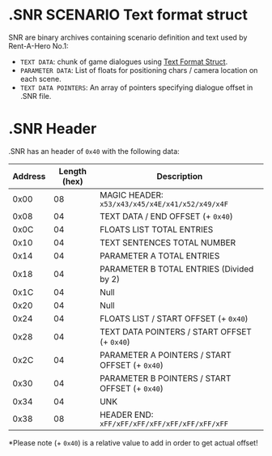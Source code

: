 #  .SNR SCENARIO Text format struct

SNR are binary archives containing scenario definition and text used by Rent-A-Hero No.1:

- `TEXT DATA`: chunk of game dialogues using [Text Format Struct](TEXT_Format.md).
- `PARAMETER DATA`: List of floats for positioning chars / camera location on each scene.
- `TEXT DATA POINTERS`: An array of pointers specifying dialogue offset in .SNR file. 

# .SNR Header

.SNR has an header of `0x40` with the following data:

|Address|Length (hex)|Description|
|-------|------------|-----------|
|0x00|	08|	MAGIC HEADER: `x53/x43/x45/x4E/x41/x52/x49/x4F`|         
|0x08|	04|	TEXT DATA / END OFFSET (+ `0x40`)|
|0x0C|	04|	FLOATS LIST TOTAL ENTRIES| 
|0x10|	04|	TEXT SENTENCES TOTAL NUMBER|
|0x14|	04|	PARAMETER A TOTAL ENTRIES|
|0x18|	04|	PARAMETER B TOTAL ENTRIES (Divided by 2)|
|0x1C|	04|	Null|
|0x20|	04|	Null|
|0x24|	04|	FLOATS LIST / START OFFSET (+ `0x40`)|
|0x28|	04|	TEXT DATA POINTERS / START OFFSET (+ `0x40`)|
|0x2C|	04|	PARAMETER A POINTERS / START OFFSET (+ `0x40`)|
|0x30|	04|	PARAMETER B POINTERS / START OFFSET (+ `0x40`)|
|0x34|	04|	UNK|
|0x38|	08|	HEADER END: `xFF/xFF/xFF/xFF/xFF/xFF/xFF/xFF` |

*Please note (+ `0x40`) is a relative value to add in order to get actual offset!
